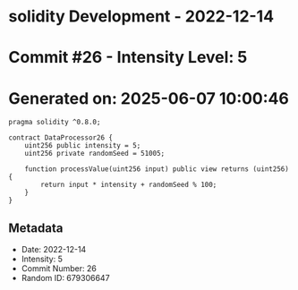 ﻿# solidity Development - 2022-12-14
# Commit #26 - Intensity Level: 5
# Generated on: 2025-06-07 10:00:46
```solidity
pragma solidity ^0.8.0;

contract DataProcessor26 {
    uint256 public intensity = 5;
    uint256 private randomSeed = 51005;

    function processValue(uint256 input) public view returns (uint256) {
        return input * intensity + randomSeed % 100;
    }
}
```
## Metadata
- Date: 2022-12-14
- Intensity: 5
- Commit Number: 26
- Random ID: 679306647
